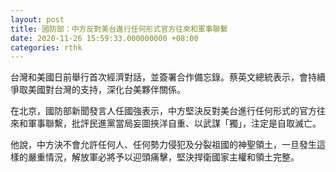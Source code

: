 ```yaml
---
layout: post
title: 國防部：中方反對美台進行任何形式官方往來和軍事聯繫
date: 2020-11-26 15:59:33.000000000 +08:00
categories: rthk
---
```


台灣和美國日前舉行首次經濟對話，並簽署合作備忘錄。蔡英文總統表示，會持續爭取美國對台灣的支持，深化台美夥伴關係。

在北京，國防部新聞發言人任國強表示，中方堅決反對美台進行任何形式的官方往來和軍事聯繫，批評民進黨當局妄圖挾洋自重、以武謀「獨」，注定是自取滅亡。

他說，中方決不會允許任何人、任何勢力侵犯及分裂祖國的神聖領土，一旦發生這樣的嚴重情況，解放軍必將予以迎頭痛擊，堅決捍衛國家主權和領土完整。
